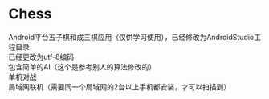 Chess
=========

Android平台五子棋和成三棋应用（仅供学习使用），已经修改为AndroidStudio工程目录
<br>已经更改为utf-8编码
<br>包含简单的AI（这个是参考别人的算法修改的）
<br>单机对战
<br>局域网联机（需要同一个局域网的2台以上手机都安装，才可以扫描到）
